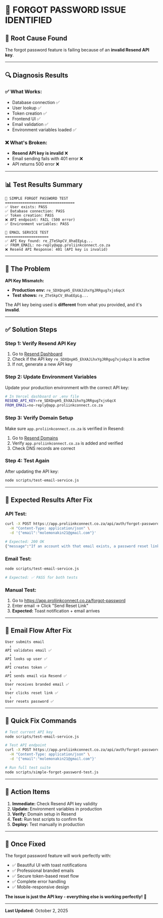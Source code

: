 # 🚨 FORGOT PASSWORD ISSUE IDENTIFIED

## 🎯 **Root Cause Found**

The forgot password feature is failing because of an **invalid Resend API key**.

---

## 🔍 **Diagnosis Results**

### ✅ **What Works:**
- Database connection ✅
- User lookup ✅  
- Token creation ✅
- Frontend UI ✅
- Email validation ✅
- Environment variables loaded ✅

### ❌ **What's Broken:**
- **Resend API key is invalid** ❌
- Email sending fails with 401 error ❌
- API returns 500 error ❌

---

## 📊 **Test Results Summary**

```
🧪 SIMPLE FORGOT PASSWORD TEST
================================
✅ User exists: PASS
✅ Database connection: PASS  
✅ Token creation: PASS
❌ API endpoint: FAIL (500 error)
✅ Environment variables: PASS

📧 EMAIL SERVICE TEST
====================
✅ API Key found: re_ZTeSkpCV_8haEEpLg...
✅ FROM_EMAIL: no-reply@app.proliinkconnect.co.za
❌ Resend API Response: 401 (API key is invalid)
```

---

## 🔧 **The Problem**

**API Key Mismatch:**
- **Production env:** `re_SDXQnpH5_EhXAJihxYgJRRgug7xjs6qcX`
- **Test shows:** `re_ZTeSkpCV_8haEEpLg...`

The API key being used is **different** from what you provided, and it's **invalid**.

---

## ✅ **Solution Steps**

### **Step 1: Verify Resend API Key**
1. Go to [Resend Dashboard](https://resend.com/api-keys)
2. Check if the API key `re_SDXQnpH5_EhXAJihxYgJRRgug7xjs6qcX` is active
3. If not, generate a new API key

### **Step 2: Update Environment Variables**
Update your production environment with the correct API key:

```bash
# In Vercel dashboard or .env file
RESEND_API_KEY=re_SDXQnpH5_EhXAJihxYgJRRgug7xjs6qcX
FROM_EMAIL=no-reply@app.proliinkconnect.co.za
```

### **Step 3: Verify Domain Setup**
Make sure `app.proliinkconnect.co.za` is verified in Resend:
1. Go to [Resend Domains](https://resend.com/domains)
2. Verify `app.proliinkconnect.co.za` is added and verified
3. Check DNS records are correct

### **Step 4: Test Again**
After updating the API key:
```bash
node scripts/test-email-service.js
```

---

## 🎯 **Expected Results After Fix**

### **API Test:**
```bash
curl -X POST https://app.proliinkconnect.co.za/api/auth/forgot-password \
  -H "Content-Type: application/json" \
  -d '{"email":"molemonakin21@gmail.com"}'

# Expected: 200 OK
{"message":"If an account with that email exists, a password reset link has been sent."}
```

### **Email Test:**
```bash
node scripts/test-email-service.js

# Expected: ✅ PASS for both tests
```

### **Manual Test:**
1. Go to https://app.proliinkconnect.co.za/forgot-password
2. Enter email → Click "Send Reset Link"
3. **Expected:** Toast notification + email arrives

---

## 📧 **Email Flow After Fix**

```
User submits email
  ↓
API validates email ✅
  ↓  
API looks up user ✅
  ↓
API creates token ✅
  ↓
API sends email via Resend ✅
  ↓
User receives branded email ✅
  ↓
User clicks reset link ✅
  ↓
User resets password ✅
```

---

## 🚀 **Quick Fix Commands**

```bash
# Test current API key
node scripts/test-email-service.js

# Test API endpoint
curl -X POST https://app.proliinkconnect.co.za/api/auth/forgot-password \
  -H "Content-Type: application/json" \
  -d '{"email":"molemonakin21@gmail.com"}'

# Run full test suite
node scripts/simple-forgot-password-test.js
```

---

## 📝 **Action Items**

1. **Immediate:** Check Resend API key validity
2. **Update:** Environment variables in production
3. **Verify:** Domain setup in Resend
4. **Test:** Run test scripts to confirm fix
5. **Deploy:** Test manually in production

---

## 🎉 **Once Fixed**

The forgot password feature will work perfectly with:
- ✅ Beautiful UI with toast notifications
- ✅ Professional branded emails
- ✅ Secure token-based reset flow
- ✅ Complete error handling
- ✅ Mobile-responsive design

**The issue is just the API key - everything else is working perfectly!** 🚀

---

**Last Updated:** October 2, 2025
